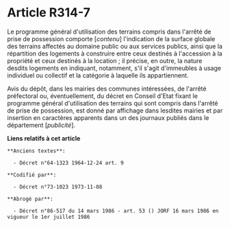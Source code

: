 # Article R314-7

Le programme général d'utilisation des terrains compris dans l'arrêté de prise de possession comporte [*contenu*]
l'indication de la surface globale des terrains affectés au domaine public ou aux services publics, ainsi que la répartition
des logements à construire entre ceux destinés à l'accession à la propriété et ceux destinés à la location ; il précise, en
outre, la nature desdits logements en indiquant, notamment, s'il s'agit d'immeubles à usage individuel ou collectif et la
catégorie à laquelle ils appartiennent.

Avis du dépôt, dans les mairies des communes intéressées, de l'arrêté préfectoral ou, éventuellement, du décret en Conseil
d'Etat fixant le programme général d'utilisation des terrains qui sont compris dans l'arrêté de prise de possession, est
donné par affichage dans lesdites mairies et par insertion en caractères apparents dans un des journaux publiés dans le
département [*publicité*].

**Liens relatifs à cet article**

	**Anciens textes**:

	  - Décret n°64-1323 1964-12-24 art. 9

	**Codifié par**:

	  - Décret n°73-1023 1973-11-08

	**Abrogé par**:

	  - Décret n°86-517 du 14 mars 1986 - art. 53 () JORF 16 mars 1986 en vigueur le 1er juillet 1986
